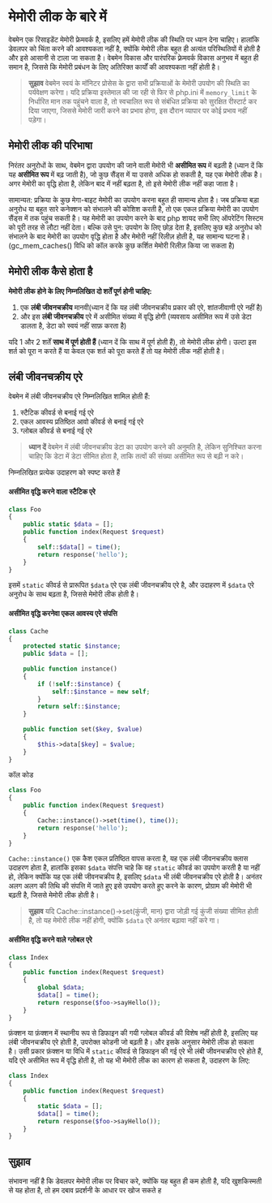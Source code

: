 # मेमोरी लीक के बारे में
वेबमेन एक रिसाइडेंट मेमोरी फ्रेमवर्क है, इसलिए हमें मेमोरी लीक की स्थिति पर ध्यान देना चाहिए। हालांकि डेवलपर को चिंता करने की आवश्यकता नहीं है, क्योंकि मेमोरी लीक बहुत ही अत्यंत परिस्थितियों में होती है और इसे आसानी से टाला जा सकता है। वेबमेन विकास और पारंपरिक फ़्रेमवर्क विकास अनुभव में बहुत ही समान है, जिससे कि मेमोरी प्रबंधन के लिए अतिरिक्त कार्यों की आवश्यकता नहीं होती है।

> **सुझाव**
> वेबमेन स्वयं के मॉनिटर प्रोसेस के द्वारा सभी प्रक्रियाओं के मेमोरी उपयोग की स्थिति का पर्यवेक्षण करेगा। यदि प्रक्रिया इस्तेमाल की जा रही से फिर से php.ini में `memory_limit` के निर्धारित मान तक पहुंचने वाला है, तो स्वचालित रूप से संबंधित प्रक्रिया को सुरक्षित रीस्टार्ट कर दिया जाएगा, जिससे मेमोरी जारी करने का प्रभाव होगा, इस दौरान व्यापार पर कोई प्रभाव नहीं पड़ेगा।

## मेमोरी लीक की परिभाषा
निरंतर अनुरोधों के साथ, वेबमेन द्वारा उपयोग की जाने वाली मेमोरी भी **असीमित रूप** में बढ़ती है (ध्यान दें कि यह **असीमित रूप** में बढ़ जाती है), जो कुछ सैंड्स में या उससे अधिक हो सकती है, यह एक मेमोरी लीक है। अगर मेमोरी का वृद्धि होता है, लेकिन बाद में नहीं बढ़ता है, तो इसे मेमोरी लीक नहीं कहा जाता है।

सामान्यत: प्रक्रिया के कुछ मेगा-बाइट मेमोरी का उपयोग करना बहुत ही सामान्य होता है। जब प्रक्रिया बड़ा अनुरोध या बहुत सारे कनेक्शन को संभालने की कोशिश करती है, तो एक एकल प्रक्रिया मेमोरी का उपयोग सैंड्स में तक पहुंच सकती है। यह मेमोरी का उपयोग करने के बाद php शायद सभी लिए ऑपरेटिंग सिस्टम को पूरी तरह से लौटा नहीं देता। बल्कि उसे पुन: उपयोग के लिए छोड़ देता है, इसलिए कुछ बड़े अनुरोध को संभालने के बाद मेमोरी का उपयोग वृद्धि होता है और मेमोरी नहीं रिलीज़ होती है, यह सामान्य घटना है। (gc_mem_caches() विधि को कॉल करके कुछ कर्शित मेमोरी रिलीज़ किया जा सकता है)

## मेमोरी लीक कैसे होता है
**मेमोरी लीक होने के लिए निम्नलिखित दो शर्तें पूर्ण होनी चाहिए:**
1. एक **लंबी जीवनचक्रीय** मानवी(ध्यान दें कि यह लंबी जीवनचक्रीय प्रकार की एरे, शांतजीवाणी एरे नहीं है)
2. और इस **लंबी जीवनचक्रीय** एरे में असीमित संख्या में वृद्धि होगी (व्यवसाय असीमित रूप में उसे डेटा डालता है, डेटा को स्वयं नहीं साफ़ करता है)

यदि 1 और 2 शर्तें **साथ में पूर्ण होती हैं** (ध्यान दें कि साथ में पूर्ण होती हैं), तो मेमोरी लीक होगी। उल्टा इस शर्त को पूरा न करते हैं या केवल एक शर्त को पूरा करते हैं तो यह मेमोरी लीक नहीं होती है।

## लंबी जीवनचक्रीय एरे
वेबमेन में लंबी जीवनचक्रीय एरे निम्नलिखित शामिल होती हैं:
1. स्टैटिक कीवर्ड से बनाई गई एरे
2. एकल आवस्य प्रतिष्ठित आवो कीवर्ड से बनाई गई एरे
3. ग्लोबल कीवर्ड से बनाई गई एरे

> **ध्यान दें**
> वेबमेन में लंबी जीवनचक्रीय डेटा का उपयोग करने की अनुमति है, लेकिन सुनिश्चित करना चाहिए कि डेटा में डेटा सीमित होता है, ताकि तत्वों की संख्या असीमित रूप से बढ़ी न करे।

निम्नलिखित प्रत्येक उदाहरण को स्पष्ट करते हैं

#### असीमित वृद्धि करने वाला स्टैटिक एरे
```php
class Foo
{
    public static $data = [];
    public function index(Request $request)
    {
        self::$data[] = time();
        return response('hello');
    }
}
```

इसमें `static` कीवर्ड से प्रारूपित `$data` एरे एक लंबी जीवनचक्रीय एरे है, और उदाहरण में `$data` एरे अनुरोध के साथ बढ़ता है, जिससे मेमोरी लीक होती है।

#### असीमित वृद्धि करनेवा  एकल आवस्य एरे संपत्ति
```php
class Cache
{
    protected static $instance;
    public $data = [];
    
    public function instance()
    {
        if (!self::$instance) {
            self::$instance = new self;
        }
        return self::$instance;
    }
    
    public function set($key, $value)
    {
        $this->data[$key] = $value;
    }
}
```

कॉल कोड
```php
class Foo
{
    public function index(Request $request)
    {
        Cache::instance()->set(time(), time());
        return response('hello');
    }
}
```

`Cache::instance()` एक कैश एकल प्रतिष्ठित वापस करता है, यह एक लंबी जीवनचक्रीय क्लास उदाहरण होता है, हालांकि इसका `$data` संपत्ति चाहे कि वह `static` कीवर्ड का उपयोग करती है या नहीं हो, लेकिन क्योंकि यह एक लंबी जीवनचक्रीय है, इसलिए `$data` भी लंबी जीवनचक्रीय एरे होती है। अनंतर अलग अलग की तिथि की संपत्ति में जाते हुए इसे उपयोग करते हुए करने के कारण, प्रोग्राम की मेमोरी भी बढ़ती है, जिससे मेमोरी लीक होती है।

> **सुझाव**
> यदि Cache::instance()->set(कुंजी, मान) द्वारा जोड़ी गई कुंजी संख्या सीमित होती है, तो यह मेमोरी लीक नहीं होगी, क्योंकि `$data` एरे अनंतर बढ़ावा नहीं करे गा।

#### असीमित वृद्धि करने वाले ग्लोबल एरे
```php
class Index
{
    public function index(Request $request)
    {
        global $data;
        $data[] = time();
        return response($foo->sayHello());
    }
}
```
फ़ंक्शन या फ़ंक्शन में स्थानीय रूप से डिफाइन की गयी ग्लोबल कीवर्ड की विशेष नहीं होती है, इसलिए यह लंबी जीवनचक्रीय एरे होती है, उपरोक्त कोडनी जो बढ़ती है। और इसके अनुसार मेमोरी लीक हो सकता है। उसी प्रकार फ़ंक्शन या विधि में `static` कीवर्ड से डिफाइन की गई एरे भी लंबी जीवनचक्रीय एरे होते हैं, यदि एरे असीमित रूप में वृद्धि होती है, तो यह भी मेमोरी लीक का कारण हो सकता है, उदाहरण के लिए:
```php
class Index
{
    public function index(Request $request)
    {
        static $data = [];
        $data[] = time();
        return response($foo->sayHello());
    }
}
```

## सुझाव
संभावना नहीं है कि डेवलपर मेमोरी लीक पर विचार करे, क्योंकि यह बहुत ही कम होती है, यदि खुशकिस्मती से यह होता है, तो हम दबाव प्रदर्शनी के आधार पर खोज सकते ह
